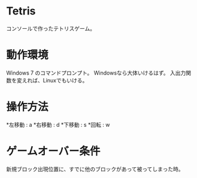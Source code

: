 Tetris
======

コンソールで作ったテトリスゲーム。


動作環境
========
Windows 7 のコマンドプロンプト。
Windowsなら大体いけるはず。
入出力関数を変えれば、Linuxでもいける。


操作方法
========
*左移動 : a
*右移動 : d
*下移動 : s
*回転   : w


ゲームオーバー条件
====================
新規ブロック出現位置に、すでに他のブロックがあって被ってしまった時。



